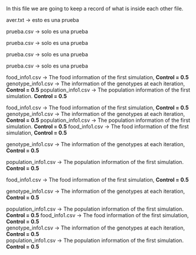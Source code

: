 In this file we are going to keep a record of what is inside each other file.

aver.txt -> esto es una prueba

prueba.csv -> solo es una prueba

prueba.csv -> solo es una prueba

prueba.csv -> solo es una prueba

prueba.csv -> solo es una prueba


food_info1.csv &rarr; The food information of the first simulation, **Control = 0.5**
genotype_info1.csv &rarr; The information of the genotypes at each iteration, **Control = 0.5**
population_info1.csv &rarr; The population information of the first simulation. **Control = 0.5** 

food_info1.csv &rarr; The food information of the first simulation, **Control = 0.5**
genotype_info1.csv &rarr; The information of the genotypes at each iteration, **Control = 0.5**
population_info1.csv &rarr; The population information of the first simulation. **Control = 0.5** 
food_info1.csv &rarr; The food information of the first simulation, **Control = 0.5**

genotype_info1.csv &rarr; The information of the genotypes at each iteration, **Control = 0.5**

population_info1.csv &rarr; The population information of the first simulation. **Control = 0.5** 

food_info1.csv &rarr; The food information of the first simulation, **Control = 0.5**

genotype_info1.csv &rarr; The information of the genotypes at each iteration, **Control = 0.5**

population_info1.csv &rarr; The population information of the first simulation. **Control = 0.5** 
food_info1.csv &rarr; The food information of the first simulation, **Control = 0.5**  
genotype_info1.csv &rarr; The information of the genotypes at each iteration, **Control = 0.5**  
population_info1.csv &rarr; The population information of the first simulation. **Control = 0.5**   
